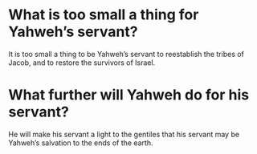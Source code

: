 # What is too small a thing for Yahweh’s servant?

It is too small a thing to be Yahweh’s servant to reestablish the tribes of Jacob, and to restore the survivors of Israel.

# What further will Yahweh do for his servant?

He will make his servant a light to the gentiles that his servant may be Yahweh’s salvation to the ends of the earth.
